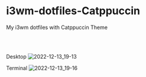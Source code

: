 # i3wm-dotfiles-Catppuccin
My i3wm dotfiles with Catppuccin Theme

<br>
<br>

Desktop
![2022-12-13_19-13](https://user-images.githubusercontent.com/109078709/207304335-eb3c7738-e835-4762-b9a0-483e6e1ccce0.jpg)

Terminal
![2022-12-13_19-16](https://user-images.githubusercontent.com/109078709/207304299-3e2e843e-0d74-46ee-965b-e01ab7e432d9.jpg)
